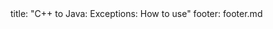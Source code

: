 <frontmatter>
title: "C++ to Java: Exceptions: How to use"
footer: footer.md
</frontmatter>

<include src="unit-inPage-asFlat.md" boilerplate />